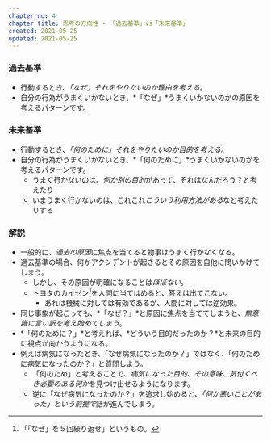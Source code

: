```yaml
---
chapter_no: 4
chapter_title: 思考の方向性 - 「過去基準」vs「未来基準」
created: 2021-05-25
updated: 2021-05-25
---
```

### 過去基準
- 行動するとき、*「なぜ」*それをやりたいのか*理由を考える*。
- 自分の行為がうまくいかないとき、*「なぜ」*うまくいかないのかの原因を考えるパターンです。

### 未来基準
- 行動するとき、*「何のために」*それをやりたいのか*目的を考える*。
- 自分の行為がうまくいかないとき、*「何のために」*うまくいかないのかを考えるパターンです。
  - うまく行かないのは、*何か別の目的*があって、それはなんだろう？と考えたり
  - いまうまく行かないのは、これこれ*こういう利用方法がある*なと考えたりする

### 解説
- 一般的に、*過去の原因*に焦点を当てると物事はうまく行かなくなる。
- 過去基準の場合、何かアクシデントが起きるとその原因を自他に問いかけてしまう。
  - しかし、その原因が明確になることは*ほぼない*。
  - トヨタのカイゼン[^five-whys]を人間に当てはめると、答えは出てこない。
    - あれは機械に対しては有効であるが、人間に対しては逆効果。
- 同じ事象が起こっても、*「なぜ？」*と原因に焦点を当ててしまうと、*無意識に言い訳を考え始めてしまう*。
- *「何のために？」*と考えれば、*どういう目的だったのか？*と未来の目的に視点が向かうようになる。
- 例えば病気になったとき、「なぜ病気になったのか？」ではなく、「何のために病気になったのか？」と質問しよう。
  - 「何のため」と考えることで、*病気になった目的、その意味、気付くべき必要のある何か*を見つけ出せるようになります。
  - 逆に「なぜ病気になったのか？」を追求し始めると、*「何か悪いことがあった」という前提で*話が進んでしまう。
  
[^five-whys]: 「「なぜ」を５回繰り返せ」というもの。